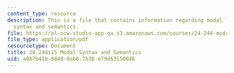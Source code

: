 ```yaml
---
content_type: resource
description: This is a file that contains information regarding modal logic modal
  syntax and semantics.
file: https://ol-ocw-studio-app-qa.s3.amazonaws.com/courses/24-244-modal-logic-spring-2015/a0b7b41b88480ab67b36e79d63150046_MIT24_244S15_Syntax.pdf
file_type: application/pdf
resourcetype: Document
title: 24.244s15 Modal Syntax and Semantics
uid: a0b7b41b-8848-0ab6-7b36-e79d63150046
---
```

